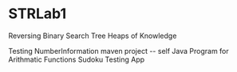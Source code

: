 # STRLab1

Reversing
Binary Search Tree
Heaps of Knowledge

Testing
NumberInformation maven project -- self
Java Program for Arithmatic Functions
Sudoku Testing App 


